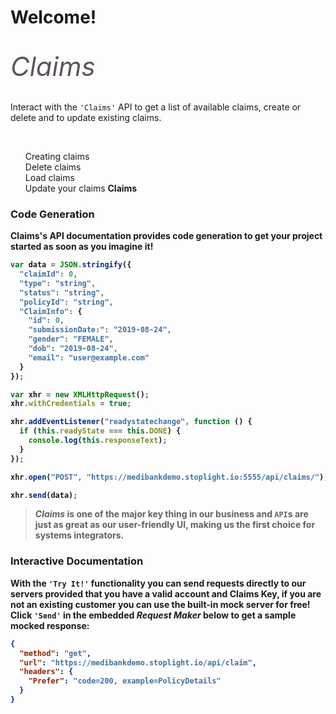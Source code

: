 # Welcome!
</br>
<span style="font-size: 3em; color: #5D535E;">
  <i class="fas fa-robot fa-2x"></i> <i>Claims
</i></span> 
</br>
</br>

Interact with the `'Claims'` API to get a list of available claims, create or delete and to update existing claims.


</br>
<ul class="fa-ul" style="list-style-type:none;">
  <li><span class="fa-li"><i class="fas fa-check-square"></i></span>Creating claims</li>
  <li><span class="fa-li"><i class="fas fa-check-square"></i></span>Delete claims</li>
  <li><span class="fa-li"><i class="fas fa-spinner fa-pulse"></i></span>Load claims</li>
  <li><span class="fa-li"><i class="far fa-square"></i></span>Update your claims <strong>Claims<strong></li>
</ul>

### Code Generation

**Claims**'s API documentation provides code generation to get your project started as soon as you imagine it!

```javascript
var data = JSON.stringify({
  "claimId": 0,
  "type": "string",
  "status": "string",
  "policyId": "string",
  "ClaimInfo": {
    "id": 0,
    "submissionDate:": "2019-08-24",
    "gender": "FEMALE",
    "dob": "2019-08-24",
    "email": "user@example.com"
  }
});

var xhr = new XMLHttpRequest();
xhr.withCredentials = true;

xhr.addEventListener("readystatechange", function () {
  if (this.readyState === this.DONE) {
    console.log(this.responseText);
  }
});

xhr.open("POST", "https://medibankdemo.stoplight.io:5555/api/claims/");

xhr.send(data);
```
> __*Claims*__ is one of the major key thing in our business and `API`s are just as great as our user-friendly UI, making us the first choice for systems integrators.

### Interactive Documentation

With the `'Try It!'` functionality you can send requests directly to our servers provided that you have a valid account and **Claims Key**, if you are not an existing customer you can use the built-in mock server for free! Click `'Send'` in the embedded _**Request Maker**_ below to get a sample mocked response:

```json http
{
  "method": "get",
  "url": "https://medibankdemo.stoplight.io/api/claim",
  "headers": {
    "Prefer": "code=200, example=PolicyDetails"
  }
}
```


